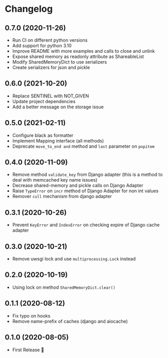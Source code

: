 Changelog
=========

0.7.0 (2020-11-26)
------------------
- Run CI on different python versions
- Add support for python 3.10
- Improve README with more examples and calls to close and unlink
- Expose shared memory as readonly attribute as ShareableList
- Modify SharedMemoryDict to use serializers
- Create serializers for json and pickle

0.6.0 (2021-10-20)
------------------
- Replace SENTINEL with NOT_GIVEN
- Update project dependencies
- Add a better message on the storage issue

0.5.0 (2021-02-11)
------------------
- Configure black as formatter
- Implement Mapping interface (all methods)
- Deprecate `move_to_end and` method and `last` parameter on `popitem`

0.4.0 (2020-11-09)
------------------
- Remove method `validate_key` from Django adapter (this is a method to deal with memcached key name issues)
- Decrease shared-memory and pickle calls on Django Adapter
- Raise `TypeError` on `incr` method of Django Adapter for non int values
- Remover `cull` mechanism from django adapter

0.3.1 (2020-10-26)
------------------
- Prevent `KeyError` and `IndexError` on checking expire of Django cache adapter

0.3.0 (2020-10-21)
------------------
- Remove uwsgi lock and use `multiprocessing.Lock` instead

0.2.0 (2020-10-19)
------------------
- Using lock on method `SharedMemoryDict.clear()`

0.1.1 (2020-08-12)
------------------
- Fix typo on hooks
- Remove name-prefix of caches (django and aiocache)

0.1.0 (2020-08-05)
------------------
- First Release :tada:
